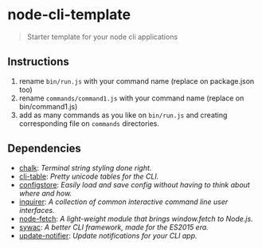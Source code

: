 # node-cli-template
> Starter template for your node cli applications

## Instructions
1. rename `bin/run.js` with your command name (replace on package.json too)
2. rename `commands/command1.js` with your command name (replace on bin/command1.js)
3. add as many commands as you like on `bin/run.js` and creating corresponding file on `commands` directories.


## Dependencies
* [chalk](https://www.npmjs.com/package/chalk): _Terminal string styling done right._
* [cli-table](https://www.npmjs.com/package/cli-table): _Pretty unicode tables for the CLI._
* [configstore](https://www.npmjs.com/package/configstore): _Easily load and save config without having to think about where and how._
* [inquirer](https://www.npmjs.com/package/inquirer): _A collection of common interactive command line user interfaces._
* [node-fetch](https://www.npmjs.com/package/node-fetch): _A light-weight module that brings window.fetch to Node.js._
* [sywac](https://www.npmjs.com/package/sywac): _A better CLI framework, made for the ES2015 era._
* [update-notifier](https://www.npmjs.com/package/update-notifier): _Update notifications for your CLI app._